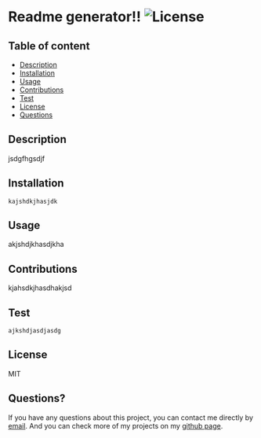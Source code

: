 # Readme generator!! ![License](https://img.shields.io/badge/License-MIT-blue)


## Table of content

* [Description](#description)
* [Installation](#installation)
* [Usage](#usage)
* [Contributions](#contributions)
* [Test](#test)
* [License](#license)
* [Questions](#questions)


## Description


jsdgfhgsdjf


 ## Installation


```
kajshdkjhasjdk
```


 ## Usage


akjshdjkhasdjkha


 ## Contributions


kjahsdkjhasdhakjsd


 ## Test


```
ajkshdjasdjasdg
```


 ## License


MIT


 
## Questions? 
 If you have any questions about this project, you can contact me directly by [email](mailto:am@example.org). And you can check more of my projects on my [github page](https://www.github.com/am0031).

